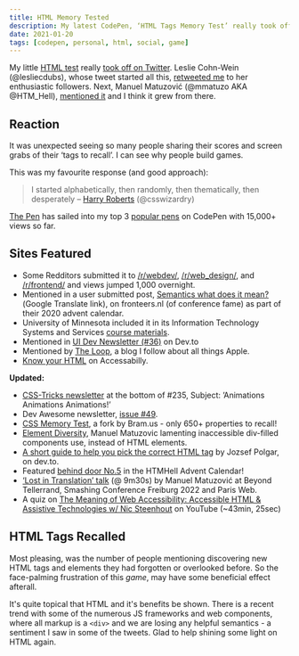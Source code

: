 ```yaml
---
title: HTML Memory Tested
description: My latest CodePen, ‘HTML Tags Memory Test’ really took off on Twitter. Taking a look at the reaction and some of the sites that featured it.
date: 2021-01-20
tags: [codepen, personal, html, social, game]
---
```


My little [HTML test](/blog/html-elements-test/) really [took off on Twitter](https://twitter.com/search?q=%22html%20tags%20memory%20test%22). Leslie Cohn-Wein (@lesliecdubs), whose tweet started all this, [retweeted me](https://twitter.com/lesliecdubs/status/1339714662083006464?s=20) to her enthusiastic followers. Next, Manuel Matuzović (@mmatuzo AKA @HTM_Hell), [mentioned it](https://twitter.com/mmatuzo/status/1339907494030811136) and I think it grew from there.

## Reaction

It was unexpected seeing so many people sharing their scores and screen grabs of their ‘tags to recall’. I can see why people build games.

This was my favourite response (and good approach):

> I started alphabetically, then randomly, then thematically, then desperately – [Harry Roberts](https://twitter.com/csswizardry/status/1343194316483801088?s=20) (@csswizardry)

[The Pen](https://codepen.io/plfstr/details/zYqQeRw) has sailed into my top 3 [popular pens](https://codepen.io/plfstr/popular/) on CodePen with 15,000+ views so far.

## Sites Featured

+ Some Redditors submitted it to [/r/webdev/](https://www.reddit.com/r/webdev/comments/kv44wj/html_tags_memory_test_how_many_html_tags_can_you/), [/r/web_design/](https://www.reddit.com/r/web_design/comments/kv44q6/html_tags_memory_test_how_many_html_tags_can_you/), and [/r/frontend/](https://www.reddit.com/r/Frontend/comments/kv44oc/html_tags_memory_test_how_many_html_tags_can_you/) and views jumped 1,000 overnight.
+ Mentioned in a user submitted post, [Semantics what does it mean?](https://translate.google.com/translate?sl=auto&tl=en&u=https://fronteers.nl/blog/2020/12/semantiek-wat-betekent-het)(Google Translate link), on fronteers.nl (of conference fame) as part of their 2020 advent calendar.
+ University of Minnesota included it in its Information Technology Systems and Services [course materials](https://www.d.umn.edu/itss/training/online/webdesign/html.html).
+ Mentioned in [UI Dev Newsletter (#36)](https://dev.to/starbist/ui-dev-newsletter-36-4bgd) on Dev.to
+ Mentioned by [The Loop](https://www.loopinsight.com/2020/12/23/html-tags-memory-test/), a blog I follow about all things Apple.
+ [Know your HTML](https://accessabilly.com/notes/know-your-html/) on Accessabilly.

**Updated:** 
+ [CSS-Tricks newsletter](https://css-tricks.com/newsletter/235-animations-animations-animations/) at the bottom of #235, Subject: ’Animations Animations Animations!’
+ Dev Awesome newsletter, [issue #49](https://devawesome.io/archive/49).
+ [CSS Memory Test](https://www.bram.us/2021/01/21/css-properties-memory-test/), a fork by Bram\.us - only 650+ properties to recall!
+ [Element Diversity](https://www.matuzo.at/blog/element-diversity/), Manuel Matuzovic lamenting inaccessible div-filled components use, instead of HTML elements.
+ [A short guide to help you pick the correct HTML tag](https://dev.to/polgarj/a-short-guide-to-help-you-pick-the-correct-html-tag-56l9) by Jozsef Polgar, on dev\.to.
+ Featured [behind door No.5](https://www.htmhell.dev/adventcalendar/2021/5/) in the HTMHell Advent Calendar!
+ [‘Lost in Translation’ talk](https://youtu.be/Wno1IhEBTxc?t=570) (@ 9m30s) by Manuel Matuzović at Beyond Tellerrand, Smashing Conference Freiburg 2022 and Paris Web.
+ A quiz on [The Meaning of Web Accessibility: Accessible HTML & Assistive Technologies w/ Nic Steenhout](https://youtu.be/k8k_6MBtBas?t=2607) on YouTube (~43min, 25sec)

## HTML Tags Recalled

Most pleasing, was the number of people mentioning discovering new HTML tags and elements they had forgotten or overlooked before. So the face-palming frustration of this _game_, may have some beneficial effect afterall.

It's quite topical that HTML and it's benefits be shown. There is a recent trend with some of the numerous JS frameworks and web components, where all markup is a `<div>` and we are losing any helpful semantics - a sentiment I saw in some of the tweets. Glad to help shining some light on HTML again.
